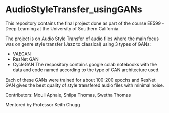 # AudioStyleTransfer_usingGANs

This repository contains the final project done as part of the course EE599 - Deep Learning at the University of Southern California.

The project is on Audio Style Transfer of audio files where the main focus was on genre style transfer (Jazz to classical) using 3 types of GANs:
* VAEGAN
* ResNet GAN
* CycleGAN
The respository contains google colab notebooks with the data and code named according to the type of GAN architecture used.

Each of these GANs were trained for about 100-200 epochs and ResNet GAN gives the best quality of style transfered audio files with minimal noise. 

Contributors: Mouli Aphale, Shilpa Thomas, Swetha Thomas

Mentored by Professor Keith Chugg
